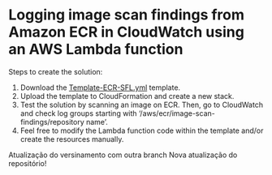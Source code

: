 # Logging image scan findings from Amazon ECR in CloudWatch using an AWS Lambda function

Steps to create the solution:

1. Download the [Template-ECR-SFL.yml](Template-ECR-SFL.yml) template.
2. Upload the template to CloudFormation and create a new stack.
3. Test the solution by scanning an image on ECR. Then, go to CloudWatch and check log groups starting with ‘/aws/ecr/image-scan-findings/repository name’.
4. Feel free to modify the Lambda function code within the template and/or create the resources manually.


Atualização do versinamento com outra branch
Nova atualização do repositório!